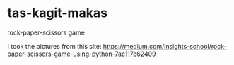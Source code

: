 # tas-kagit-makas
rock-paper-scissors game

I took the pictures from this site:
https://medium.com/insights-school/rock-paper-scissors-game-using-python-7ac117c62409
